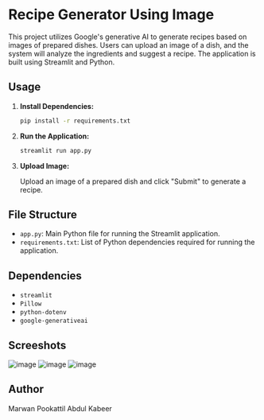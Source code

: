 # Recipe Generator Using Image

This project utilizes Google's generative AI to generate recipes based on images of prepared dishes. Users can upload an image of a dish, and the system will analyze the ingredients and suggest a recipe. The application is built using Streamlit and Python.

## Usage

1. **Install Dependencies:**

    ```bash
    pip install -r requirements.txt
    ```

2. **Run the Application:**

    ```bash
    streamlit run app.py
    ```

3. **Upload Image:**

    Upload an image of a prepared dish and click "Submit" to generate a recipe.

## File Structure

- `app.py`: Main Python file for running the Streamlit application.
- `requirements.txt`: List of Python dependencies required for running the application.

## Dependencies

- `streamlit`
- `Pillow`
- `python-dotenv`
- `google-generativeai`

## Screeshots
![image](https://github.com/fazleo/Recipe-Generator-Using-Gemini-Pro-Vision/assets/75975431/c83f7b7e-3f84-4556-a1cf-14416de42613)
![image](https://github.com/fazleo/Recipe-Generator-Using-Gemini-Pro-Vision/assets/75975431/e586396f-4141-4425-840f-77b76ef18e03)
![image](https://github.com/fazleo/Recipe-Generator-Using-Gemini-Pro-Vision/assets/75975431/0e04839a-7acb-40b3-8182-4ef762016a41)


## Author

Marwan Pookattil Abdul Kabeer


